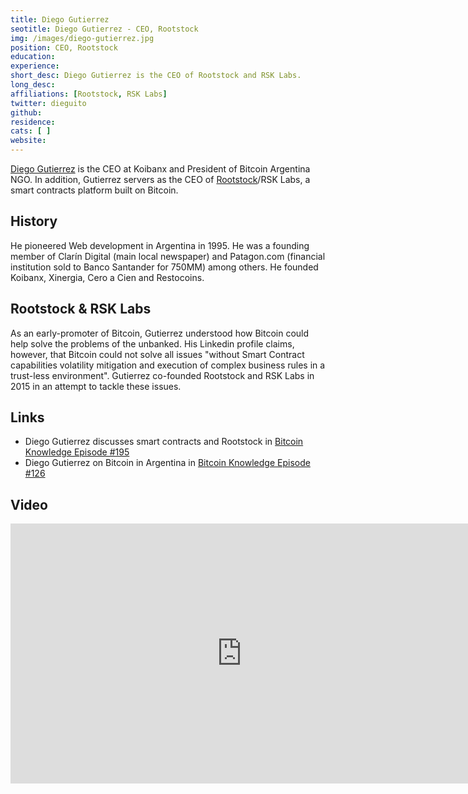 ```yaml
---
title: Diego Gutierrez
seotitle: Diego Gutierrez - CEO, Rootstock
img: /images/diego-gutierrez.jpg
position: CEO, Rootstock
education:
experience:
short_desc: Diego Gutierrez is the CEO of Rootstock and RSK Labs.
long_desc:
affiliations: [Rootstock, RSK Labs]
twitter: dieguito
github:
residence:
cats: [ ]
website:
---
```

[Diego Gutierrez](https://ar.linkedin.com/in/diegogutierrezzaldivar) is the CEO at Koibanx and President of Bitcoin Argentina NGO. In addition, Gutierrez  servers as the CEO of [Rootstock](http://www.rootstock.io/)/RSK Labs, a smart contracts platform built on Bitcoin.

## History

He pioneered Web development in Argentina in 1995. He was a founding member of Clarín Digital (main local newspaper) and Patagon.com (financial institution sold to Banco Santander for 750MM) among others. He founded Koibanx, Xinergia, Cero a Cien and Restocoins.

## Rootstock & RSK Labs

As an early-promoter of Bitcoin, Gutierrez understood how Bitcoin could help solve the problems of the unbanked. His Linkedin profile claims, however, that Bitcoin could not solve all issues "without Smart Contract capabilities volatility mitigation and execution of complex business rules in a trust-less environment". Gutierrez co-founded Rootstock and RSK Labs in 2015 in an attempt to tackle these issues.

## Links

* Diego Gutierrez discusses smart contracts and Rootstock in [Bitcoin Knowledge Episode #195](http://www.bitcoin.kn/2016/02/rootstock-ceo-diego-guitterez-discusses-blockchain-enabled-smart-contracts/)
* Diego Gutierrez on Bitcoin in Argentina in [Bitcoin Knowledge Episode #126](http://www.bitcoin.kn/2015/01/btck-126-2015-01-16/)

## Video

<iframe width="740" height="416" src="https://www.youtube.com/embed/-f6yEO_8o5Y" frameborder="0" allowfullscreen></iframe>
